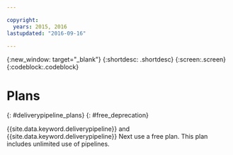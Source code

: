 ```yaml
---

copyright:
  years: 2015, 2016
lastupdated: "2016-09-16"

---
```

<!-- Copyright info at top of file: REQUIRED
    The copyright info is YAML content that must occur at the top of the MD file, before attributes are listed.
    It must be surrounded by 3 dashes.
    The value "years" can contain just one year or a two years separated by a comma. (years: 2014, 2016)
    Indentation as per the previous template must be preserved.
-->

{:new_window: target="_blank"}
{:shortdesc: .shortdesc}
{:screen:.screen}
{:codeblock:.codeblock}

# Plans
{: #deliverypipeline_plans}
{: #free_deprecation}

{{site.data.keyword.deliverypipeline}} and {{site.data.keyword.deliverypipeline}} Next use a free plan. This plan includes unlimited use of pipelines.

